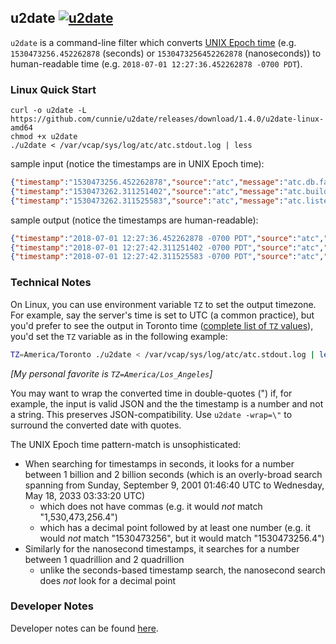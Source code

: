 ## u2date [![u2date](https://ci.nono.io/api/v1/pipelines/u2date/jobs/integration/badge)](https://ci.nono.io/teams/main/pipelines/u2date)

`u2date` is a command-line filter which converts [UNIX Epoch
time](https://en.wikipedia.org/wiki/Unix_time) (e.g. `1530473256.452262878`
(seconds) or `1530473256452262878` (nanoseconds)) to human-readable time (e.g.
`2018-07-01 12:27:36.452262878 -0700 PDT`).

### Linux Quick Start

```shell
curl -o u2date -L https://github.com/cunnie/u2date/releases/download/1.4.0/u2date-linux-amd64
chmod +x u2date
./u2date < /var/vcap/sys/log/atc/atc.stdout.log | less
```

sample input (notice the timestamps are in UNIX Epoch time):
```json
{"timestamp":"1530473256.452262878","source":"atc","message":"atc.db.failed-to-open-db-retrying","log_level":2,"data":{"error":"dial tcp 10.128.0.4:5432: connect: connection refused","session":"3"}}
{"timestamp":"1530473262.311251402","source":"atc","message":"atc.build-tracker.track.start","log_level":0,"data":{"session":"34.1"}}
{"timestamp":"1530473262.311525583","source":"atc","message":"atc.listening","log_level":1,"data":{"debug":"127.0.0.1:8079","http":"0.0.0.0:8080","https":"0.0.0.0:443"}}
```

sample output (notice the timestamps are human-readable):
```json
{"timestamp":"2018-07-01 12:27:36.452262878 -0700 PDT","source":"atc","message":"atc.db.failed-to-open-db-retrying","log_level":2,"data":{"error":"dial tcp 10.128.0.4:5432: connect: connection refused","session":"3"}}
{"timestamp":"2018-07-01 12:27:42.311251402 -0700 PDT","source":"atc","message":"atc.build-tracker.track.start","log_level":0,"data":{"session":"34.1"}}
{"timestamp":"2018-07-01 12:27:42.311525583 -0700 PDT","source":"atc","message":"atc.listening","log_level":1,"data":{"debug":"127.0.0.1:8079","http":"0.0.0.0:8080","https":"0.0.0.0:443"}}
```

### Technical Notes

On Linux, you can use environment variable `TZ` to set the output timezone.
For example, say the server's time is set to UTC (a common practice), but you'd
prefer to see the output in Toronto time ([complete list of `TZ`
values](https://en.wikipedia.org/wiki/List_of_tz_database_time_zones)), you'd
set the `TZ` variable as in the following example:

```bash
TZ=America/Toronto ./u2date < /var/vcap/sys/log/atc/atc.stdout.log | less
```

*[My personal favorite is `TZ=America/Los_Angeles`]*

You may want to wrap the converted time in double-quotes (") if, for example,
the input is valid JSON and the the timestamp is a number and not a string. This
preserves JSON-compatibility. Use `u2date -wrap=\"` to surround the converted
date with quotes.

The UNIX Epoch time pattern-match is unsophisticated:

- When searching for timestamps in seconds, it looks for a number between 1
  billion and 2 billion seconds (which is an
  overly-broad search spanning from Sunday, September 9, 2001 01:46:40 UTC to
  Wednesday, May 18, 2033 03:33:20 UTC)
  - which does not have commas (e.g. it would _not_ match "1,530,473,256.4")
  - which has a decimal point followed by at least one number (e.g. it would
    _not_ match "1530473256", but it would match "1530473256.4")
- Similarly for the nanosecond timestamps, it searches for a number between 1
  quadrillion and 2 quadrillion
  - unlike the seconds-based timestamp search, the nanosecond search does _not_ look for
    a decimal point

### Developer Notes

Developer notes can be found [here](docs/DEVELOPER.md).
